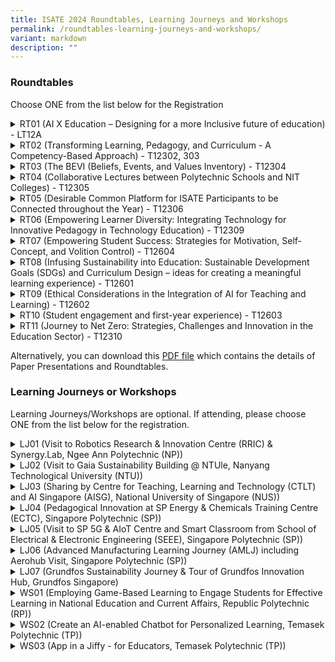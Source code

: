 ```yaml
---
title: ISATE 2024 Roundtables, Learning Journeys and Workshops
permalink: /roundtables-learning-journeys-and-workshops/
variant: markdown
description: ""
---
```

<h3>Roundtables</h3>
<p>Choose ONE from the list below for the Registration</p>
<div data-type="detailGroup" class="isomer-accordion isomer-accordion-white">
<details class="isomer-details">
<summary>RT01 (AI X Education – Designing for a more Inclusive future of education)
- LT12A</summary>
<div data-type="detailsContent" class="isomer-details-content">
<p>This RT had been over-subscribed: Please choose another one.</p>
</div>
</details>
<details class="isomer-details">
<summary>RT02 (Transforming Learning, Pedagogy, and Curriculum - A Competency-Based
Approach) - T12302, 303</summary>
<div data-type="detailsContent" class="isomer-details-content">
<p>This RT had been over-subscribed: Please choose another one.</p>
</div>
</details>
<details class="isomer-details">
<summary>RT03 (The BEVI (Beliefs, Events, and Values Inventory) - T12304</summary>
<div data-type="detailsContent" class="isomer-details-content">
<p>Many engineering courses do not have a good measurement tool to track
students' progress in their beliefs and values. This roundtable discussion
will focus on the BEVI (Beliefs, Events, and Values Inventory), a robust
analytic tool spanning education, research and leadership. With over 30
years of research backing, BEVI offers a comprehensive understanding of
beliefs, values, and life events, fostering learning, growth, and transformation.</p>
<p>Participants will explore its adaptability, reliability, and applicability
across diverse settings, and delve into its theoretical underpinnings and
practical benefits. Let's discuss how BEVI can empower individuals, groups,
and organizations to navigate complex processes and outcomes, shaping a
path towards personal and collective development.</p>
<p>For more details on the BEVI, please go to: <a href="https://thebevi.com" rel="noopener noreferrer nofollow" target="_blank">https://thebevi.com</a>
</p>
</div>
</details>
<details class="isomer-details">
<summary>RT04 (Collaborative Lectures between Polytechnic Schools and NIT Colleges)
- T12305</summary>
<div data-type="detailsContent" class="isomer-details-content">
<p>The aim of this roundtable is to delve into possible approaches for student
guidance through Collaborative Lectures between Polytechnic Schools and
NIT College.</p>
<p>Students today study in a different way than in the past, thanks to technological
advancements, particularly in the form of AI tools such as ChatGPT, Copilot,
Gemini, and so on. As such, there is a need to shift from the current one-way
imparting knowledge strategies to become two-ways or multiple ways, with
greater student involvement in the lecture components.</p>
<p>One of the key takeaways from this roundtable is to be a set of guiding
questions for each pair of participating institution’s planning and execution.
Also, the pedagogy aspect and methodologies involved will be brought up
for discussion as well.</p>
</div>
</details>
<details class="isomer-details">
<summary>RT05 (Desirable Common Platform for ISATE Participants to be Connected
throughout the Year) - T12306</summary>
<div data-type="detailsContent" class="isomer-details-content">
<p>In this roundtable, we will explore the key features of a common platform
for ISATE participants to network, collaborate with and learn from each
other throughout the year.</p>
<p>Roundtable participants will be actively involved in contributing towards
development of this platform by sharing their insights, experiences and
preferences so that the platform will reflect the diverse needs and perspectives
of its intended users.</p>
</div>
</details>
<details class="isomer-details">
<summary>RT06 (Empowering Learner Diversity: Integrating Technology for Innovative
Pedagogy in Technology Education) - T12309</summary>
<div data-type="detailsContent" class="isomer-details-content">
<p>This RT had been over-subscribed: Please choose another one.</p>
</div>
</details>
<details class="isomer-details">
<summary>RT07 (Empowering Student Success: Strategies for Motivation, Self-Concept,
and Volition Control) - T12604</summary>
<div data-type="detailsContent" class="isomer-details-content">
<p>This roundtable delves into the intricate relationship between the three
vital elements (motivation, self-concept and volition control) and self-regulated
learning elements. It aims to explore how these three elements intersect
with the principles of self-regulated learning to enhance students' academic
performance and personal development.</p>
<p>By examining the interconnectedness of these elements and sharing insights
on fostering self-regulated learners, educators can develop comprehensive
strategies to empower students to succeed academically and thrive personally.</p>
</div>
</details>
<details class="isomer-details">
<summary>RT08 (Infusing Sustainability into Education: Sustainable Development
Goals (SDGs) and Curriculum Design – ideas for creating a meaningful learning
experience) - T12601</summary>
<div data-type="detailsContent" class="isomer-details-content">
<p>This roundtable seeks to interactively engage participants to discuss
the best ways to introduce and infuse the SDGs into curriculum. How can
this be done efficiently, yet sustainably and what would be some of the
best ways we can ensure there is meaningful learning rather than the checking
of boxes. Participants will also be given an opportunity to discuss possible
approaches to measure the success of such integration, by engaging in critical
discourse with fellow participants attending the roundtable.</p>
</div>
</details>
<details class="isomer-details">
<summary>RT09 (Ethical Considerations in the Integration of AI for Teaching and
Learning) - T12602</summary>
<div data-type="detailsContent" class="isomer-details-content">
<p>Artificial Intelligence (AI) has become a transformative influence in
the education industry, reshaping the delivery of teaching and learning.
It introduces both opportunities and challenges in this context. AI technologies,
exemplified by tools like ChatGPT, have the capacity to revolutionize the
creation of various content types, such as text, images, art, music, or
programming code. This can result in the development of dynamic and interactive
teaching materials designed to engage students more effectively. However,
the same AI tools could be misused to generate academic work, such as assignments
or final year reports, potentially leading to unethical behavior and academic
misconduct when used without proper declaration or authorization.</p>
<p>While AI technologies may pose a threat to academic integrity, they also
offer significant advantages. AI enhances users' capabilities, both positively
and negatively. Therefore, it is crucial for students and educators to
receive guidance on the benefits and limitations of AI technologies, enabling
ethical usage and upholding academic integrity. The objective is to strike
a balance between harnessing the transformative potential of AI and safeguarding
against unintended and unethical consequences. This requires collaborative
efforts among stakeholders, including educators, to establish comprehensive
frameworks aligning AI advancements with academic integrity, human values,
ethical standards, and societal expectations.</p>
<p>This roundtable session aims to foster discussions on ethical considerations
in the implementation of AI for teaching and learning.</p>
<p>The topics to be explored in this session include, but are not limited
to:</p>
<p>• An overview of various AI technologies for teaching and learning</p>
<p>• Potential academic threats and challenges associated with AI</p>
<p>• AI Ethics and Governance in Education</p>
<p>• Awareness of AI Ethics and Governance</p>
<p>• Tools and technologies for AI Ethics and Governance</p>
</div>
</details>
<details class="isomer-details">
<summary>RT10 (Student engagement and first-year experience) - T12603</summary>
<div data-type="detailsContent" class="isomer-details-content">
<p>The roundtable discussion will focus on the crucial topic of student engagement,
the first-year experience in studies, and strategies for supporting incoming
students to seamlessly integrate into the learning community. Recognizing
the pivotal role of the initial year in shaping students' learning path
and overall study experience, this discussion aims to explore innovative
approaches, best practices, and challenges in fostering student engagement
and facilitating a smooth transition for newcomers.</p>
<p>Participants are invited to discuss and share insights on orientation
programs, mentorship schemes, study support services, or any other practices
aiming at enhancing student retention, satisfaction, and success.</p>
<p>By addressing key issues and sharing practical solutions, this round table
seeks to empower educators, administrators, and stakeholders to create
inclusive, supportive environments that nurture the holistic development
of all students within the learning community.</p>
</div>
</details>
<details class="isomer-details">
<summary>RT11 (Journey to Net Zero: Strategies, Challenges and Innovation in the
Education Sector) - T12310</summary>
<div data-type="detailsContent" class="isomer-details-content">
<p>This roundtable discussion aims to bring together leaders, educators,
researchers, and stakeholders from the education sector to share insights,
strategies and experiences in the journey towards net zero emissions. The
focus will be on understanding the importance of sustainability, exploring
successful initiatives, addressing practical challenges and promoting climate
action within educational institutions for a sustainable future.</p>
</div>
</details>
</div>
<p></p>


Alternatively, you can download this [PDF file](/files/Full_Program__Version_Sep_03_.pdf) which contains the details of Paper Presentations and Roundtables.

<h3>Learning Journeys or Workshops</h3>
<p>Learning Journeys/Workshops are optional. If attending, please choose
ONE from the list below for the registration.</p>
<p></p>
<div data-type="detailGroup" class="isomer-accordion isomer-accordion-white">
<details class="isomer-details">
<summary>LJ01 (Visit to Robotics Research &amp; Innovation Centre (RRIC) &amp;
Synergy.Lab, Ngee Ann Polytechnic (NP))</summary>
<div data-type="detailsContent" class="isomer-details-content">
<p>At RRIC, the participants will be introduced to robotic projects that
collaborate with industries (NParks, SingHealth, Moovita). These robotic
projects are to support industry needs and to optimize commercial operations.</p>
<p>At Synergy.Lab, the participants will learn the integration of solar energy
and Electric Vehicle charging infrastructure. The Synergy.lab serves as
an integrated ‘control centre’ for the various smart mobility technologies
on campus, incorporating advanced data analysis and simulation capabilities.
The lab facilitates research to enhance the ecosystem’s efficiency by monitoring
and analysing data such as solar power generation, as well as EV charging
load and energy consumption.</p>
</div>
</details>
<details class="isomer-details">
<summary>LJ02 (Visit to Gaia Sustainability Building @ NTUle, Nanyang Technological
University (NTU))</summary>
<div data-type="detailsContent" class="isomer-details-content">
<p>1. Tour of Nanyang Business School (NBS) and Net Zero emission building</p>
<p>2. Sharing of NBS philosophy for the design of the Net Zero Emission Building</p>
</div>
</details>
<details class="isomer-details">
<summary>LJ03 (Sharing by Centre for Teaching, Learning and Technology (CTLT) and
AI Singapore (AISG), National University of Singapore (NUS))</summary>
<div data-type="detailsContent" class="isomer-details-content">
<p>Part 1 – CTLT:</p>
<p>• Major functions supported by CTLT (Professional Development, Instructional
Technology)</p>
<p>• NUS AI + TEL initiative</p>
<p>Part 2 – AISG:</p>
<p>Participants will get to deepen their knowledge and understanding of the
latest AI methodologies, facilities, tools, and applications, from both
the industry and government’s perspectives.</p>
</div>
</details>
<details class="isomer-details">
<summary>LJ04 (Pedagogical Innovation at SP Energy &amp; Chemicals Training Centre
(ECTC), Singapore Polytechnic (SP))</summary>
<div data-type="detailsContent" class="isomer-details-content">
<p>This LJ had been cancelled: Please choose another one.</p>
</div>
</details>
<details class="isomer-details">
<summary>LJ05 (Visit to SP 5G &amp; AIoT Centre and Smart Classroom from School
of Electrical &amp; Electronic Engineering (SEEE), Singapore Polytechnic
(SP))</summary>
<div data-type="detailsContent" class="isomer-details-content">
<p><u>Part 1 – 5G &amp; AIoT:</u>
</p>
<p>·&nbsp;&nbsp;&nbsp;&nbsp; Learn interesting concepts through topics like
5G Overview, Introduction to AIoT</p>
<p>·&nbsp;&nbsp;&nbsp;&nbsp; Get to know the top 5G &amp; AIoT uses cases
and explore how features such as ultra-low latency, high speed connectivity,
massive sensor data of 5G &amp; AIoT can enable key drivers such as real
time cloud computing, intelligent control and AI that are transforming
your industry</p>
<p>·&nbsp;&nbsp;&nbsp;&nbsp; Engaging discussions on how 5G &amp; AIoT together
can benefit the company and workforce</p>
<p><u>Part 2 –&nbsp;Smart Classroom:</u>
<br>Explore the smart learning space at EEE - an educational ecosystem that
integrates advanced technology to facilitate a dynamic, interactive, and
personalized learning experience. It is characterized by its adaptability,
responsiveness, and ability to cater to the individual needs of students.
This learning environment fosters a culture of connectivity, creativity,
and innovation, which not only enhances the learning process but also prepares
students for the digital world, making education a truly transformative
experience.</p>
</div>
</details>
<details class="isomer-details">
<summary>LJ06 (Advanced Manufacturing Learning Journey (AMLJ) including Aerohub
Visit, Singapore Polytechnic (SP))</summary>
<div data-type="detailsContent" class="isomer-details-content">
<p>1. Gain an insight into Singapore’s manufacturing industry landscape in
terms of harnessing smart manufacturing technology</p>
<p>2. Learn about how SP-AMLJ is bridging the skill gaps between Industry
and IHL by fostering partnership with Industry</p>
<p>3. Learn about how Aerohub facilities are used to support the Diploma
in Aeronautical Engineering.</p>
</div>
</details>
<details class="isomer-details">
<summary>LJ07 (Grundfos Sustainability Journey &amp; Tour of Grundfos Innovation
Hub, Grundfos Singapore)</summary>
<div data-type="detailsContent" class="isomer-details-content">
<p>This LJ had been cancelled: Please choose another one.</p>
</div>
</details>
<details class="isomer-details">
<summary>WS01 (Employing Game-Based Learning to Engage Students for Effective Learning
in National Education and Current Affairs, Republic Polytechnic (RP))</summary>
<div data-type="detailsContent" class="isomer-details-content">
<p>Imagine a world where students are engaged in learning difficult subjects
and appreciate the value of what they are learning. In reality, students
are inundated with National Education (NE) messaging and current affairs
topics since young, and have the impression that such lessons are dull
and irrelevant to their lives.</p>
<p>Our team found a solution that is working for us. “Diplomats… in Space!”
is an innovative multiplayer card game that is designed to change this
impression by immersing students in strategic and thought-provoking Game-Based
Learning. Students will interact with game elements and gain insights into
how their decisions can affect the outcomes, which mirror scenarios and
events in the real world, as well as illustrate national and international
initiatives and frameworks.</p>
<p>In this workshop, participants will get to experience the game, appreciate
how Game-Based Learning helps students understand complex issues and they
will hear from the designers of the game, their experience and tacit knowledge
in designing the game from concept to delivery.</p>
</div>
</details>
<details class="isomer-details">
<summary>WS02 (Create an AI-enabled Chatbot for Personalized Learning, Temasek
Polytechnic (TP))</summary>
<div data-type="detailsContent" class="isomer-details-content">
<p>This WS had been over-subscribed: Please choose another one.</p>
</div>
</details>
<details class="isomer-details">
<summary>WS03 (App in a Jiffy - for Educators, Temasek Polytechnic (TP))</summary>
<div data-type="detailsContent" class="isomer-details-content">
<p>In this workshop, participants will gain knowledge on how to develop a
secure and customizable mobile app using Microsoft Power Automate and Power
Apps.</p>
<p>Currently, for some of the academic, project, and student-related routine
tasks, human intervention is still necessary. Furthermore, the tasks are
time-consuming, require a lot of manpower, and must be repeated every semester.
The messages conveyed to the users––in the form of mass emails, reminders,
and warnings––are also not personalized.</p>
<p>By adopting end-to-end cloud automation platform technology in education,
repetitive tasks and personalized messages can be automated and sent to
users respectively. Additionally, less human intervention is required,
thereby saving man-hours, minimizing errors, and increasing scalability.
Furthermore, as this platform can be accessed anytime, anywhere, efficiency
and productivity are improved to new heights.</p>
<p>Pairing seamlessly with Power Automate, these tools become a powerhouse
for automation. Say goodbye to repetitive tasks and hello to newfound efficiency.</p>
</div>
</details>
</div>
<p></p>
<p></p>
<p></p>
<p></p>
<p></p>